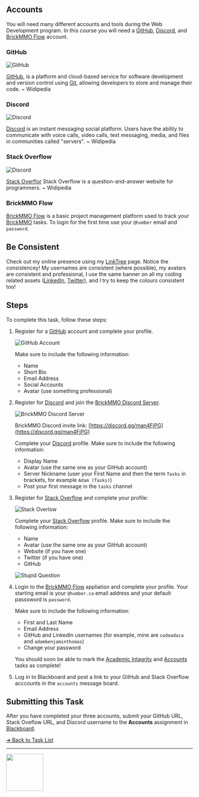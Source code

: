<style>@import url("//readme.codeadam.ca/readme.css");</style>

## Accounts

You will need many different accounts and tools during the Web Development program. In this course you will need a [GitHub](https://github.com/), [Discord](https://discord.com/), and [BrickMMO Flow](https://flow.brickmmo.com/) account.

### GitHub

![GitHub](images/logo-github.png)

[GitHub](https://github.com), is a platform and cloud-based service for software development and version control using [Git](https://git-scm.com/), allowing developers to store and manage their code. ~ Widipedia

### Discord

![Discord](images/logo-discord.png)

[Discord](https://discord.com/) is an instant messaging social platform. Users have the ability to communicate with voice calls, video calls, text messaging, media, and files in communities called "servers". ~ Widipedia

### Stack Overflow

![Discord](images/logo-stack-overflow.png)

[Stack Overflor](https://stackoverflow.com/) Stack Overflow is a question-and-answer website for programmers. ~ Widipedia

### BrickMMO Flow

[BrickMMO Flow](https://flow.brickmmo.com/) is a basic project management platform used to track your [BrickMMO](https://brickmmo.com/) tasks. To login for the first time use your `@humber` email and `password`.

## Be Consistent

Check out my online presence using my [LinkTree](https://linktr.ee/codeadamca) page. Notice the consistencey! My usernames are consistent (where possible), my avatars are consistent and professional, I use the same banner on all my coding related assets ([LinkedIn](https://www.linkedin.com/in/adambenjaminthomas/), [Twitter](https://twitter.com/codeadamca)), and I try to keep the colours consistent too!

## Steps

To complete this task, follow these steps:

1. Register for a [GitHub](https://github.com) account and complete your profile.

   ![GitHub Account](images/screenshot-github.png)

   Make sure to include the following information:

   - Name
   - Short Bio
   - Email Address
   - Social Accounts
   - Avatar (use something professional)

2. Register for [Discord](https://discord.com/) and join the [BrickMMO Discord Server](https://discord.gg/man4FjPG).

   ![BrickMMO Discord Server](images/screenshot-discord.png)

   BrickMMO Discord invite link: [https://discord.gg/man4FjPG](https://discord.gg/man4FjPG)

   Complete your [Discord](https://discord.com/) profile. Make sure to include the following information:

   - Display Name
   - Avatar (use the same one as your GitHub account)
   - Server Nickname (user your First Name and then the term `Tasks` in brackets, for example `Adam (Tasks)`)
   - Post your first message in the `tasks` channel

3. Register for [Stack Overflow](https://stackoverflow.com/) and complete your profile:

   ![Stack Overlow](images/screenshot-stack-overflow.png)

   Complete your [Stack Overflow](https://stackoverflow.com/) profile. Make sure to include the following information:

   - Name
   - Avatar (use the same one as your GitHub account)
   - Website (if you have one)
   - Twitter (if you have one)
   - GitHub

   ![Stupid Question](images/meme-stupid.jpeg)

4. Login to the [BrickMMO Flow](https://flow.brickmmo.com/) appliation and complete your profile. Your starting email is your `@humber.ca` email address and your default passsword is `password`.

   Make sure to include the following information:

   - First and Last Name
   - Email Address
   - GitHub and LinkedIn usernames (for example, mine are `codeadaca` and `adambenjaminthomas`)
   - Change your password

   You should soon be able to mark the [Academic Intagrity](academic-integrity) and [Accounts](accounts) tasks as complete!

5. Log in to Blackboard and post a link to your GitHub and Stack Overflow acccounts in the `accounts` message board.

## Submitting this Task

After you have completed your three accounts, submit your GitHub URL, Stack Oveflow URL, and Discord username to the **Accounts** assignment in [Blackboard](https://learn.humber.ca/).

[&#10132; Back to Task List](/)

---

<a href="https://brickmmo.com">
<img src="https://brickmmo.com/images/brickmmo-logo-horizontal.jpg" width="100">
</a>

